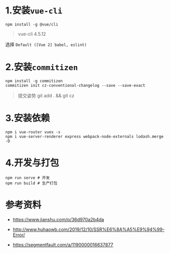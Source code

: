 # 1.安装`vue-cli`

```shell
npm install -g @vue/cli
```

> vue-cli 4.5.12

选择 `Default ([Vue 2] babel, eslint)`

# 2.安装`commitizen`

```shell
npm install -g commitizen
commitizen init cz-conventional-changelog --save --save-exact
```

> 提交姿势
> git add . && git cz

# 3.安装依赖

```shell
npm i vue-router vuex -s
npm i vue-server-renderer express webpack-node-externals lodash.merge -D
```

# 4.开发与打包

```shell
npm run serve # 开发
npm run build # 生产打包
```

# 参考资料

- https://www.jianshu.com/p/36d970a2b4da

- http://www.huhaowb.com/2019/12/10/SSR%E6%8A%A5%E9%94%99-Error/

- https://segmentfault.com/a/1190000016637877


